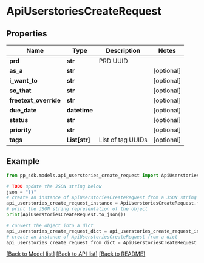 # ApiUserstoriesCreateRequest


## Properties

Name | Type | Description | Notes
------------ | ------------- | ------------- | -------------
**prd** | **str** | PRD UUID | 
**as_a** | **str** |  | [optional] 
**i_want_to** | **str** |  | [optional] 
**so_that** | **str** |  | [optional] 
**freetext_override** | **str** |  | [optional] 
**due_date** | **datetime** |  | [optional] 
**status** | **str** |  | [optional] 
**priority** | **str** |  | [optional] 
**tags** | **List[str]** | List of tag UUIDs | [optional] 

## Example

```python
from pp_sdk.models.api_userstories_create_request import ApiUserstoriesCreateRequest

# TODO update the JSON string below
json = "{}"
# create an instance of ApiUserstoriesCreateRequest from a JSON string
api_userstories_create_request_instance = ApiUserstoriesCreateRequest.from_json(json)
# print the JSON string representation of the object
print(ApiUserstoriesCreateRequest.to_json())

# convert the object into a dict
api_userstories_create_request_dict = api_userstories_create_request_instance.to_dict()
# create an instance of ApiUserstoriesCreateRequest from a dict
api_userstories_create_request_from_dict = ApiUserstoriesCreateRequest.from_dict(api_userstories_create_request_dict)
```
[[Back to Model list]](../README.md#documentation-for-models) [[Back to API list]](../README.md#documentation-for-api-endpoints) [[Back to README]](../README.md)


